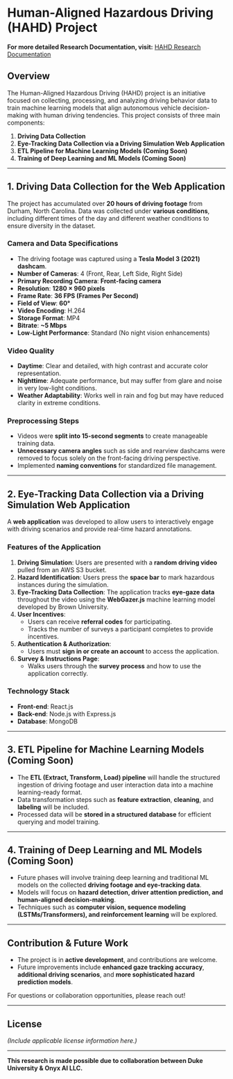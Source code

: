 # Human-Aligned Hazardous Driving (HAHD) Project

**For more detailed Research Documentation, visit:** [HAHD Research Documentation](https://drive.google.com/drive/folders/1wlECbFJnYx-kHMHiy0SNlJUpreA0P8hH?usp=sharing)

## Overview
The Human-Aligned Hazardous Driving (HAHD) project is an initiative focused on collecting, processing, and analyzing driving behavior data to train machine learning models that align autonomous vehicle decision-making with human driving tendencies. This project consists of three main components:

1. **Driving Data Collection**
2. **Eye-Tracking Data Collection via a Driving Simulation Web Application**
3. **ETL Pipeline for Machine Learning Models (Coming Soon)**
4. **Training of Deep Learning and ML Models (Coming Soon)**

---

## 1. Driving Data Collection for the Web Application
The project has accumulated over **20 hours of driving footage** from Durham, North Carolina. Data was collected under **various conditions**, including different times of the day and different weather conditions to ensure diversity in the dataset.

### Camera and Data Specifications
- The driving footage was captured using a **Tesla Model 3 (2021) dashcam**.
- **Number of Cameras**: 4 (Front, Rear, Left Side, Right Side)
- **Primary Recording Camera**: **Front-facing camera**
- **Resolution**: **1280 × 960 pixels**
- **Frame Rate**: **36 FPS (Frames Per Second)**
- **Field of View**: **60°**
- **Video Encoding**: H.264
- **Storage Format**: MP4
- **Bitrate**: **~5 Mbps**
- **Low-Light Performance**: Standard (No night vision enhancements)

### Video Quality
- **Daytime**: Clear and detailed, with high contrast and accurate color representation.
- **Nighttime**: Adequate performance, but may suffer from glare and noise in very low-light conditions.
- **Weather Adaptability**: Works well in rain and fog but may have reduced clarity in extreme conditions.

### Preprocessing Steps
- Videos were **split into 15-second segments** to create manageable training data.
- **Unnecessary camera angles** such as side and rearview dashcams were removed to focus solely on the front-facing driving perspective.
- Implemented **naming conventions** for standardized file management.

---

## 2. Eye-Tracking Data Collection via a Driving Simulation Web Application
A **web application** was developed to allow users to interactively engage with driving scenarios and provide real-time hazard annotations. 

### Features of the Application
1. **Driving Simulation**: Users are presented with a **random driving video** pulled from an AWS S3 bucket.
2. **Hazard Identification**: Users press the **space bar** to mark hazardous instances during the simulation.
3. **Eye-Tracking Data Collection**: The application tracks **eye-gaze data** throughout the video using the **WebGazer.js** machine learning model developed by Brown University.
4. **User Incentives**:
   - Users can receive **referral codes** for participating.
   - Tracks the number of surveys a participant completes to provide incentives.
5. **Authentication & Authorization**:
   - Users must **sign in or create an account** to access the application.
6. **Survey & Instructions Page**:
   - Walks users through the **survey process** and how to use the application correctly.

### Technology Stack
- **Front-end**: React.js
- **Back-end**: Node.js with Express.js
- **Database**: MongoDB

---

## 3. ETL Pipeline for Machine Learning Models (Coming Soon)
- The **ETL (Extract, Transform, Load) pipeline** will handle the structured ingestion of driving footage and user interaction data into a machine learning-ready format.
- Data transformation steps such as **feature extraction**, **cleaning**, and **labeling** will be included.
- Processed data will be **stored in a structured database** for efficient querying and model training.

---

## 4. Training of Deep Learning and ML Models (Coming Soon)
- Future phases will involve training deep learning and traditional ML models on the collected **driving footage and eye-tracking data**.
- Models will focus on **hazard detection, driver attention prediction, and human-aligned decision-making**.
- Techniques such as **computer vision, sequence modeling (LSTMs/Transformers), and reinforcement learning** will be explored.

---

## Contribution & Future Work
- The project is in **active development**, and contributions are welcome.
- Future improvements include **enhanced gaze tracking accuracy**, **additional driving scenarios**, and **more sophisticated hazard prediction models**.

For questions or collaboration opportunities, please reach out!

---

## License
*(Include applicable license information here.)*

---

**This research is made possible due to collaboration between Duke University & Onyx AI LLC.**
